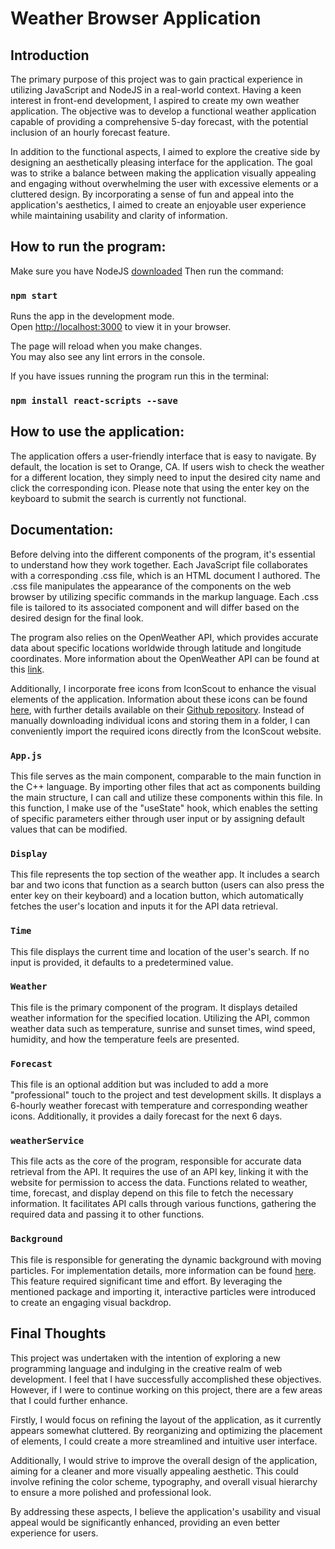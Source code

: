 # Weather Browser Application

## Introduction

The primary purpose of this project was to gain practical experience in utilizing JavaScript and NodeJS in a real-world context. Having a keen interest in front-end development, I aspired to create my own weather application. The objective was to develop a functional weather application capable of providing a comprehensive 5-day forecast, with the potential inclusion of an hourly forecast feature.

In addition to the functional aspects, I aimed to explore the creative side by designing an aesthetically pleasing interface for the application. The goal was to strike a balance between making the application visually appealing and engaging without overwhelming the user with excessive elements or a cluttered design. By incorporating a sense of fun and appeal into the application's aesthetics, I aimed to create an enjoyable user experience while maintaining usability and clarity of information.

## How to run the program:

Make sure you have NodeJS [downloaded](https://nodejs.org/en/)
Then run the command:

### `npm start`

Runs the app in the development mode.\
Open [http://localhost:3000](http://localhost:3000) to view it in your browser.

The page will reload when you make changes.\
You may also see any lint errors in the console.

If you have issues running the program run this in the terminal:

### `npm install react-scripts --save`

## How to use the application:

The application offers a user-friendly interface that is easy to navigate. By default, the location is set to Orange, CA. If users wish to check the weather for a different location, they simply need to input the desired city name and click the corresponding icon. Please note that using the enter key on the keyboard to submit the search is currently not functional.

## Documentation:

Before delving into the different components of the program, it's essential to understand how they work together. Each JavaScript file collaborates with a corresponding .css file, which is an HTML document I authored. The .css file manipulates the appearance of the components on the web browser by utilizing specific commands in the markup language. Each .css file is tailored to its associated component and will differ based on the desired design for the final look.

The program also relies on the OpenWeather API, which provides accurate data about specific locations worldwide through latitude and longitude coordinates. More information about the OpenWeather API can be found at this [link](https://openweathermap.org/).

Additionally, I incorporate free icons from IconScout to enhance the visual elements of the application. Information about these icons can be found [here](https://iconscout.com/unicons), with further details available on their [Github repository](https://github.com/Iconscout/unicons). Instead of manually downloading individual icons and storing them in a folder, I can conveniently import the required icons directly from the IconScout website.

### `App.js`

This file serves as the main component, comparable to the main function in the C++ language. By importing other files that act as components building the main structure, I can call and utilize these components within this file. In this function, I make use of the "useState" hook, which enables the setting of specific parameters either through user input or by assigning default values that can be modified.

### `Display`

This file represents the top section of the weather app. It includes a search bar and two icons that function as a search button (users can also press the enter key on their keyboard) and a location button, which automatically fetches the user's location and inputs it for the API data retrieval.

### `Time`

This file displays the current time and location of the user's search. If no input is provided, it defaults to a predetermined value.

### `Weather`

This file is the primary component of the program. It displays detailed weather information for the specified location. Utilizing the API, common weather data such as temperature, sunrise and sunset times, wind speed, humidity, and how the temperature feels are presented.

### `Forecast`

This file is an optional addition but was included to add a more "professional" touch to the project and test development skills. It displays a 6-hourly weather forecast with temperature and corresponding weather icons. Additionally, it provides a daily forecast for the next 6 days.

### `weatherService`

This file acts as the core of the program, responsible for accurate data retrieval from the API. It requires the use of an API key, linking it with the website for permission to access the data. Functions related to weather, time, forecast, and display depend on this file to fetch the necessary information. It facilitates API calls through various functions, gathering the required data and passing it to other functions.

### `Background`

This file is responsible for generating the dynamic background with moving particles. For implementation details, more information can be found [here](https://www.npmjs.com/package/react-tsparticles). This feature required significant time and effort. By leveraging the mentioned package and importing it, interactive particles were introduced to create an engaging visual backdrop.

## Final Thoughts

This project was undertaken with the intention of exploring a new programming language and indulging in the creative realm of web development. I feel that I have successfully accomplished these objectives. However, if I were to continue working on this project, there are a few areas that I could further enhance.

Firstly, I would focus on refining the layout of the application, as it currently appears somewhat cluttered. By reorganizing and optimizing the placement of elements, I could create a more streamlined and intuitive user interface.

Additionally, I would strive to improve the overall design of the application, aiming for a cleaner and more visually appealing aesthetic. This could involve refining the color scheme, typography, and overall visual hierarchy to ensure a more polished and professional look.

By addressing these aspects, I believe the application's usability and visual appeal would be significantly enhanced, providing an even better experience for users.